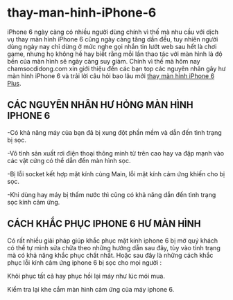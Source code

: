 # thay-man-hinh-iPhone-6
iPhone 6 ngày càng có nhiều người dùng chính vì thế mà nhu cầu với dịch vụ thay màn hình iPhone 6 cũng ngày càng tăng dần đều, tuy nhiên người dùng ngày nay chỉ dừng ở mức nghe gọi nhắn tin lướt web sau hết là chơi game, nhưng họ không hề hay biết rằng mỗi lần thao tác với màn hình là độ bền của màn hình sẽ ngày càng suy giảm. Chính vì thế mà hôm nay chamsocdidong.com xin giới thiệu đến các bạn top các nguyên nhân gây hư màn hình iPhone 6 và trải lời câu hỏi bao lâu mới <a href="https://chamsocdidong.com/kinh-nghiem-khi-thay-mat-kinh-man-hinh-iphone-6-6-plus-o-viet-nam/">thay màn hình iPhone 6 Plus</a>.

<H2>CÁC NGUYÊN NHÂN HƯ HỎNG MÀN HÌNH IPHONE 6</H2>
-Có khả năng máy của bạn đã bị xung đột phần mềm và dẫn đến tình trạng bị sọc.

-Vô tình sản xuất rơi điện thoại thông minh từ trên cao hay va đập mạnh vào các vật cứng có thể dẫn đến màn hình sọc.

-Bị lỗi socket kết hợp mặt kính cùng Main, lỗi mặt kính cảm ứng khiến cho bị sọc.

-Khi dùng hay máy bị thấm nước thì cũng có khả năng dẫn đến tình trạng sọc kính cảm ứng.

<H2>CÁCH KHẮC PHỤC IPHONE 6 HƯ MÀN HÌNH</H2>

Có rất nhiều giải pháp giúp khắc phục mặt kính iphone 6 bị mờ quý khách có thể tự mình sửa chữa theo những hướng dẫn sau đây, tùy vào tình trạng mà có khả năng khắc phục chất nhất. Hoặc sau đây là những cách khắc phục lỗi kính cảm ứng iphone 6 bị sọc cho mọi người :

Khôi phục tất cả hay phục hồi lại máy như lúc mói mua.

Kiểm tra lại khe cắm màn hình cảm ứng của máy iphone 6.
